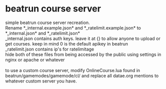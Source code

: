# beatrun course server
<p>
simple beatrun course server recreation.
<br>
Rename *_internal.example.json* and *_ratelimit.example.json* to *_internal.json* and *_ratelimit.json*
<br>
_internal.json contains auth keys. leave it at {} to allow anyone to upload or get courses. keep in mind 0 is the default apikey in beatrun <br>
_ratelimit.json contains ip's for ratelimitage <br>
hide both of these files from being accessed by the public using settings in nginx or apache or whatever <br><br>
to use a custom course server, modify OnlineCourse.lua found in beatrun/gamemodes/gamemode/cl/ and replace all datae.org mentions to whatever custom server you have.
</p>